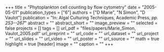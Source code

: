 +++
title = "Phytoplankton cell counting by flow cytometry"
date = "2005-05-01"
publication_types = ["6"]
authors = ["D Marie", "N Simon", "D Vaulot"]
publication = "In: Algal Culturing Techniques, Academic Press, _pp. 253--267_"
abstract = ""
abstract_short = ""
image_preview = ""
selected = false
projects = []
tags = []
url_pdf = "files/papers/Marie_Simon, Vaulot_2005.pdf"
url_preprint = ""
url_code = ""
url_dataset = ""
url_project = ""
url_slides = ""
url_video = ""
url_poster = ""
url_source = ""
math = true
highlight = true
[header]
image = ""
caption = ""
+++
